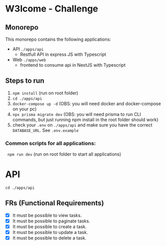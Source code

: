 # W3lcome - Challenge 

## Monorepo
This monorepo contains the following applications:
* API ``./apps/api``
    -  Restfull API in express JS with Typescript
* Web ``./apps/web`` 
    - frontend to consume api in NextJS with Typescript

## Steps to run
1. ``npm install`` (run on root folder) 
2. ``cd ./apps/api``
3. ``docker-compose up -d`` (OBS: you will need docker and docker-compose on your pc)
4. ``npx prisma migrate dev`` (OBS: you will need prisma to run CLI commands, but just running npm install in the root folder should work)
5.  check your ``.env`` on ``./apps/api`` and make sure you have the correct ``DATABASE_URL``. See ``.env.example``

### Common scripts for all applications:

`` npm run dev`` (run on root folder to start all applications)

# API

```cd ./apps/api```

## FRs (Functional Requirements)

- [x]  It must be possible to view tasks.
- [x]  It must be possible to paginate tasks.
- [x]  It must be possible to create a task.
- [x]  It must be possible to update a task.
- [x]  It must be possible to delete a task.
